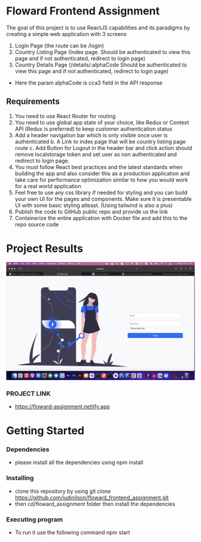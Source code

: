 # Floward Frontend Assignment

The goal of this project is to use ReactJS capabilities and its paradigms by creating a simple web application with 3 screens

1. Login Page (the route can be /login)
1. Country Listing Page (Index page. Should be authenticated to view this page and if not
   authenticated, redirect to login page)
1. Country Details Page (/details/:alphaCode Should be authenticated to view this page
   and if not authenticated, redirect to login page)

- Here the param alphaCode is cca3 field in the API response

## Requirements

1. You need to use React Router for routing
2. You need to use global app state of your choice, like Redux or Context API (Redux is
   preferred) to keep customer authentication status
3. Add a header navigation bar which is only visible once user is authenticated
   b. A Link to index page that will be country listing page route
   c. Add Button for Logout in the header bar and click action should remove
   localstorage token and set user as non authenticated and redirect to login page.
4. You must follow React best practices and the latest standards when building the app
   and also consider this as a production application and take care for performance
   optimization similar to how you would work for a real world application
5. Feel free to use any css library if needed for styling and you can build your own UI for the
   pages and components. Make sure it is presentable UI with some basic styling atleast.
   (Using tailwind is also a plus)
6. Publish the code to GitHub public repo and provide us the link
7. Containerize the entire application with Docker file and add this to the repo source code

# Project Results

![Logo](./src/assets/result.png)

### PROJECT LINK

- https://floward-assignment.netlify.app

# Getting Started

### Dependencies

- please install all the dependencies using npm install

### Installing

- clone this repository by using git clone https://github.com/judinilson/floward_frontend_assignment.git
- then cd/floward_assignment folder then install the dependencies

### Executing program

- To run it use the following command npm start

